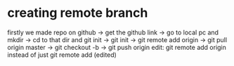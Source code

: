 # creating remote branch

firstly we made repo on github
-> get the github link
-> go to local pc and mkdir -> cd to that dir and git init
-> git init
-> git remote add origin <github link>
-> git pull origin master
-> git checkout -b <branch name>
-> git push origin <branch name>
edit: git remote add origin <url> instead of just git remote add <url> (edited)
